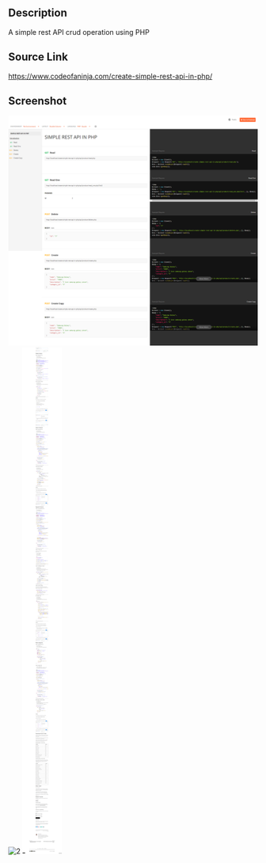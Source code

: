 
## Description
A simple rest API crud operation using PHP

## Source Link
https://www.codeofaninja.com/create-simple-rest-api-in-php/

## Screenshot
![1](https://github.com/masudncse/create-simple-rest-api-in-php/blob/master/screenshots/01.png)
![2](https://github.com/masudncse/create-simple-rest-api-in-php/blob/master/screenshots/02.png)
![3](https://github.com/masudncse/create-simple-rest-api-in-php/blob/master/screenshots/03.png)